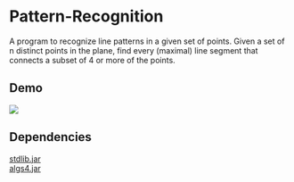 # Pattern-Recognition
A program to recognize line patterns in a given set of points. Given a set of n distinct points in the plane, find every (maximal) line segment that connects a subset of 4 or more of the points.

## Demo
![](https://drive.google.com/drive/u/0/folders/0B86b_9vQqDu4RkVmRXl1SmE5RDA)

## Dependencies
[stdlib.jar](http://algs4.cs.princeton.edu/code/stdlib.jar)<br>
[algs4.jar](http://algs4.cs.princeton.edu/code/algs4.jar)
